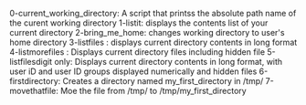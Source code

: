 0-current_working_directory: A script that printss the absolute path name of the curent working directory
1-listit: displays the contents list of your current directory
2-bring_me_home: changes working directory to user's home directory
3-listfiles : displays current directory contents in long format
4-listmorefiles : Displays current directory files including hidden file
5-listfilesdigit only: Displays current directory contents in long format, with user iD and user ID groups displayed numerically and hidden files
6-firstdirectory: Creates a directory named my_first_directory in /tmp/
7-movethatfile: Moe the file from /tmp/ to /tmp/my_first_directory
